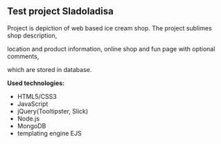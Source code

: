 ## Test project Sladoladisa

Project is depiction of web based ice cream shop. The project sublimes shop description, 

location and product information, online shop and fun page with optional comments, 

which are stored in database.


**Used technologies:**
- HTML5/CSS3
- JavaScript
- jQuery(Tooltipster, Slick)
- Node.js
- MongoDB
- templating engine EJS
